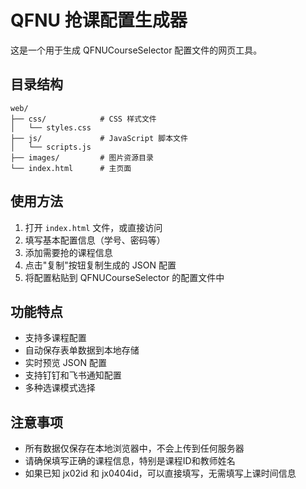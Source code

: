 # QFNU 抢课配置生成器

这是一个用于生成 QFNUCourseSelector 配置文件的网页工具。

## 目录结构

```
web/
├── css/            # CSS 样式文件
│   └── styles.css
├── js/             # JavaScript 脚本文件
│   └── scripts.js
├── images/         # 图片资源目录
└── index.html      # 主页面
```

## 使用方法

1. 打开 `index.html` 文件，或直接访问
2. 填写基本配置信息（学号、密码等）
3. 添加需要抢的课程信息
4. 点击"复制"按钮复制生成的 JSON 配置
5. 将配置粘贴到 QFNUCourseSelector 的配置文件中

## 功能特点

- 支持多课程配置
- 自动保存表单数据到本地存储
- 实时预览 JSON 配置
- 支持钉钉和飞书通知配置
- 多种选课模式选择

## 注意事项

- 所有数据仅保存在本地浏览器中，不会上传到任何服务器
- 请确保填写正确的课程信息，特别是课程ID和教师姓名
- 如果已知 jx02id 和 jx0404id，可以直接填写，无需填写上课时间信息 